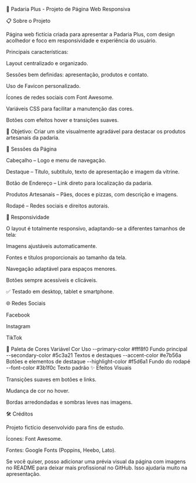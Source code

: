 🍞 Padaria Plus - Projeto de Página Web Responsiva

📋 Sobre o Projeto

Página web fictícia criada para apresentar a Padaria Plus, com design acolhedor e foco em responsividade e experiência do usuário.

Principais características:

Layout centralizado e organizado.

Sessões bem definidas: apresentação, produtos e contato.

Uso de Favicon personalizado.

Ícones de redes sociais com Font Awesome.

Variáveis CSS para facilitar a manutenção das cores.

Botões com efeitos hover e transições suaves.

🎯 Objetivo: Criar um site visualmente agradável para destacar os produtos artesanais da padaria.

📑 Sessões da Página

Cabeçalho – Logo e menu de navegação.

Destaque – Título, subtítulo, texto de apresentação e imagem da vitrine.

Botão de Endereço – Link direto para localização da padaria.

Produtos Artesanais – Pães, doces e pizzas, com descrição e imagens.

Rodapé – Redes sociais e direitos autorais.

📱 Responsividade

O layout é totalmente responsivo, adaptando-se a diferentes tamanhos de tela:

Imagens ajustáveis automaticamente.

Fontes e títulos proporcionais ao tamanho da tela.

Navegação adaptável para espaços menores.

Botões sempre acessíveis e clicáveis.

✅ Testado em desktop, tablet e smartphone.

🌐 Redes Sociais

<i class="fab fa-facebook-square"></i> Facebook

<i class="fab fa-instagram"></i> Instagram

<i class="fab fa-tiktok"></i> TikTok

🎨 Paleta de Cores
Variável	Cor	Uso
--primary-color	#fff8f0	Fundo principal
--secondary-color	#5c3a21	Textos e destaques
--accent-color	#e7b56a	Botões e elementos de destaque
--highlight-color	#f5d6a1	Fundo do rodapé
--font-color	#3b1f0c	Texto padrão
✨ Efeitos Visuais

Transições suaves em botões e links.

Mudança de cor no hover.

Bordas arredondadas e sombras leves nas imagens.

🛠 Créditos

Projeto fictício desenvolvido para fins de estudo.

Ícones: Font Awesome.

Fontes: Google Fonts (Poppins, Heebo, Lato).

Se você quiser, posso adicionar uma prévia visual da página com imagens no README para deixar mais profissional no GitHub. Isso ajudaria muito na apresentação.
